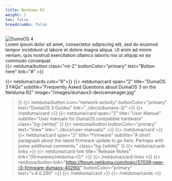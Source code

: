 ```yaml
---
title: Netduma R2
weight: 1
toc: false
breadcrumbs: false
---
```


<div class="flex gap-8 mt-4 mb-16">
  <div class="flex-1 basis-1/5">
    <img src="/images/R2-Render.png" class="m-0 " alt="DumaOS 4">
  </div>
  <div class="flex-1 flex flex-col gap-2">
    <div>Lorem ipsum dolor sit amet, consectetur adipiscing elit, sed do eiusmod tempor incididunt ut labore et dolore magna aliqua. Ut enim ad minim veniam, quis nostrud exercitation ullamco laboris nisi ut aliquip ex ea commodo consequat.</div>
    {{< netduma/button class="mt-2" buttonColor="primary" text="Button here" link="#" >}}
  </div>
</div>

{{< netduma/cards cols="6">}}
  {{< netduma/card
    span="2" 
    title="DumaOS 3 FAQs" 
    subtitle="Frequently Asked Questions about DumaOS 3 on the Netduma R2" 
    image="/images/dumaos3-devicemanager.jpg"
  >}}
    {{< netduma/button icon="network-activity" buttonColor="primary" text="DumaOS 3 Guides" link="../docs/dumaos-3/" >}}
  {{< /netduma/card >}}
  {{< netduma/card
    span="2"
    title="User Manual" 
    subtitle="User manuals for DumaOS compatible hardware" 
    class="bg-[white]"
  >}}
    {{< netduma/button buttonColor="primary" text="View" link="../docs/user-manuals/" >}}
  {{< /netduma/card >}}
  {{< netduma/card
    span="2"
    title="Firmware" 
    subtitle="A short paragraph about the latest firmware update to go here. Perhaps with some additional comments." 
    class="bg-[white]"
  >}}
    {{< netduma/card-links >}}
      {{< netduma/card-link title="Release Notes" link="/firmwares/netduma-r2/" >}}
    {{< /netduma/card-links >}}
    {{< netduma/button link="https://forum.netduma.com/topic/57039-new-r3-firmware-dumaos-40290/" buttonColor="primary" text="v.4.0.290" >}}
  {{< /netduma/card >}}
{{< /netduma/cards >}}